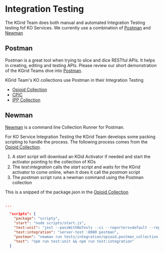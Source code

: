 # Integration Testing
The KGrid Team does both manual and automated Integration Testing testing fof KO Services.  We currently use a combination of [Postman](https://kgrid.org/guides/tutorial/clients/postman.html) and 
[Newman](https://learning.getpostman.com/docs/postman/collection_runs/command_line_integration_with_newman/)

## Postman
Postman is a great tool when trying to slice and dice RESTful APIs.  It helps in creating, editing and testing APIs.  Please review our short demonstration of the KGrid Teams dive into [Postman](https://kgrid.org/guides/tutorial/clients/postman.html). 

KGrid Team's KO collections use Postman in their Integration Testing 

- [Opioid Collection](https://kgrid-objects.github.io/opioid-collection/#integration-tests)
- [CPIC](https://github.com/kgrid-objects/cpic-collection#testing)
- [IPP Collection](https://github.com/kgrid-objects/ipp-collection#integration-tests)


## Newman
[Newman](https://learning.getpostman.com/docs/postman/collection_runs/command_line_integration_with_newman/) is a command line Collection Runner for Postman.

For KO Service Integration Testing the KGrid Team develops some packing scripting to handle the process.  The following process comes from the [Opioid Collection](https://github.com/kgrid-objects/opioid-collection).  

1. A _start_ script will download an KGid Activator if needed and start the activator pointing to the collection of KOs
1. The _test:integration_ calls the _start_ script and waits for the KGrid activator to come online, when it does it call the _postman_ script
1. The _postman_ script runs a newman command using the Postman collection


This is a snipped of the package.json in the [Opioid Collection](https://github.com/kgrid-objects/opioid-collection)
```json

...

  "scripts": {
    "package": "scripty",
    "start": "node scripts/start.js",
    "test:unit": "jest --passWithNoTests --ci --reporters=default --reporters=jest-junit",
    "test:integration": "server-test :8080 postman",
    "postman": "newman run tests/integration/opioid.postman_collection.json -e tests/integration/activator.postman_environment.json --reporters  cli,junit --reporter-junit-export test_results ",
    "test": "npm run test:unit && npm run test:integration"
  }

```
